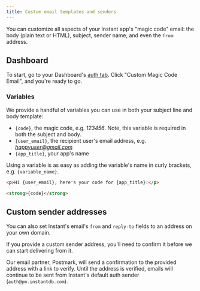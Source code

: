 ```yaml
---
title: Custom email templates and senders
---
```


You can customize all aspects of your Instant app's "magic code" email: the body (plain text or HTML), subject, sender name, and even the `from` address.

## Dashboard

To start, go to your Dashboard's [auth tab](https://instantdb.com/dash?s=main&t=auth). Click "Custom Magic Code Email", and you're ready to go.

### Variables

We provide a handful of variables you can use in both your subject line and body template: 

- `{code}`, the magic code, e.g. _123456_. Note, this variable is required in both the subject and body.
- `{user_email}`, the recipient user's email address, e.g. *happyuser@gmail.com*
- `{app_title}`, your app's name

Using a variable is as easy as adding the variable's name in curly brackets, e.g. `{variable_name}`.

```html
<p>Hi {user_email}, here's your code for {app_title}:</p>

<strong>{code}</strong>
```

## Custom sender addresses

You can also set Instant's email's `from` and `reply-to` fields to an address on your own domain.

If you provide a custom sender address, you'll need to confirm it before we can start delivering from it. 

Our email partner, Postmark, will send a confirmation to the provided address with a link to verify. Until the address is verified, emails will continue to be sent from Instant's default auth sender (`auth@pm.instantdb.com`).

